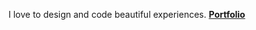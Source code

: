 I love to design and code beautiful experiences. [**Portfolio**](https://aaryan-dongre.vercel.app/)

